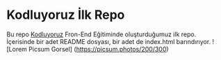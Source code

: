 # Kodluyoruz İlk Repo
Bu repo [Kodluyoruz](http://kodluyoruz.org) Fron-End Eğitiminde oluşturduğumuz ilk repo. İçerisinde bir adet README dosyası, bir adet de index.html barındırıyor.
![Lorem Picsum Gorsel] (https://picsum.photos/200/300)
